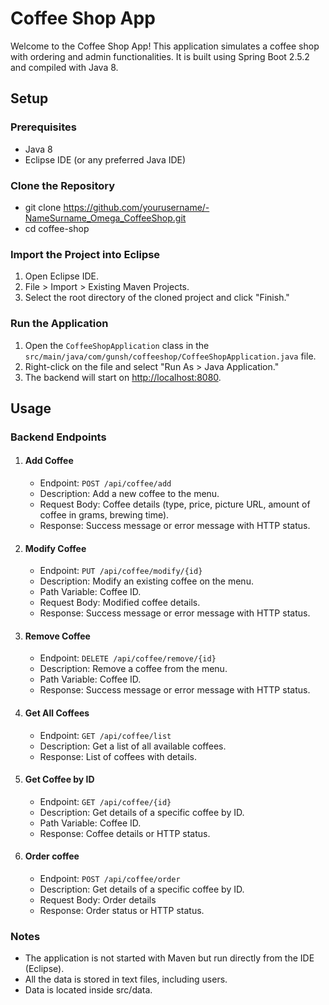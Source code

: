 # Coffee Shop App

Welcome to the Coffee Shop App! This application simulates a coffee shop with ordering and admin functionalities. It is built using Spring Boot 2.5.2 and compiled with Java 8.

## Setup

### Prerequisites

*   Java 8
*   Eclipse IDE (or any preferred Java IDE)

### Clone the Repository

*   git clone https://github.com/yourusername/-NameSurname_Omega_CoffeeShop.git 
*   cd coffee-shop

### Import the Project into Eclipse

1.  Open Eclipse IDE.
2.  File > Import > Existing Maven Projects.
3.  Select the root directory of the cloned project and click "Finish."

### Run the Application

1.  Open the `CoffeeShopApplication` class in the `src/main/java/com/gunsh/coffeeshop/CoffeeShopApplication.java` file.
2.  Right-click on the file and select "Run As > Java Application."
3.  The backend will start on [http://localhost:8080](http://localhost:8080).

## Usage

### Backend Endpoints

1.  #### Add Coffee

    *   Endpoint: `POST /api/coffee/add`
    *   Description: Add a new coffee to the menu.
    *   Request Body: Coffee details (type, price, picture URL, amount of coffee in grams, brewing time).
    *   Response: Success message or error message with HTTP status.
2.  #### Modify Coffee

    *   Endpoint: `PUT /api/coffee/modify/{id}`
    *   Description: Modify an existing coffee on the menu.
    *   Path Variable: Coffee ID.
    *   Request Body: Modified coffee details.
    *   Response: Success message or error message with HTTP status.
3.  #### Remove Coffee

    *   Endpoint: `DELETE /api/coffee/remove/{id}`
    *   Description: Remove a coffee from the menu.
    *   Path Variable: Coffee ID.
    *   Response: Success message or error message with HTTP status.
4.  #### Get All Coffees

    *   Endpoint: `GET /api/coffee/list`
    *   Description: Get a list of all available coffees.
    *   Response: List of coffees with details.
5.  #### Get Coffee by ID

    *   Endpoint: `GET /api/coffee/{id}`
    *   Description: Get details of a specific coffee by ID.
    *   Path Variable: Coffee ID.
    *   Response: Coffee details or HTTP status.
6.  #### Order coffee 

    *   Endpoint: `POST /api/coffee/order`
    *   Description: Get details of a specific coffee by ID.
    *   Request Body: Order details
    *   Response: Order status or HTTP status.

### Notes

*   The application is not started with Maven but run directly from the IDE (Eclipse).
*   All the data is stored in text files, including users.
*   Data is located inside src/data.